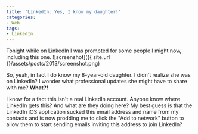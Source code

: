 ```yaml
---
title: 'LinkedIn: Yes, I know my daughter!'
categories:
- Web
tags:
- LinkedIn
---
```


Tonight while on LinkedIn I was prompted for some people I might now, including this one.
![screenshot]({{ site.url }}/assets/posts/2013/screenshot.png)

So, yeah, in fact I do know my 8-year-old daughter. I didn't realize she was on LinkedIn? I wonder what professional updates she might have to share with me? **What?!**

I know for a fact this isn't a real LinkedIn account. Anyone know where LinkedIn gets this? And what are they doing here? My best guess is that the LinkedIn iOS application sucked this email address and name from my contacts and is now prodding me to click the "Add to network" button to allow them to start sending emails inviting this address to join LinkedIn?
